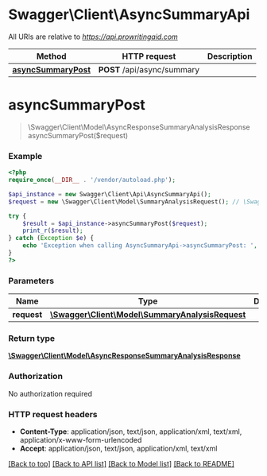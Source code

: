 # Swagger\Client\AsyncSummaryApi

All URIs are relative to *https://api.prowritingaid.com*

Method | HTTP request | Description
------------- | ------------- | -------------
[**asyncSummaryPost**](AsyncSummaryApi.md#asyncSummaryPost) | **POST** /api/async/summary | 


# **asyncSummaryPost**
> \Swagger\Client\Model\AsyncResponseSummaryAnalysisResponse asyncSummaryPost($request)



### Example
```php
<?php
require_once(__DIR__ . '/vendor/autoload.php');

$api_instance = new Swagger\Client\Api\AsyncSummaryApi();
$request = new \Swagger\Client\Model\SummaryAnalysisRequest(); // \Swagger\Client\Model\SummaryAnalysisRequest | 

try {
    $result = $api_instance->asyncSummaryPost($request);
    print_r($result);
} catch (Exception $e) {
    echo 'Exception when calling AsyncSummaryApi->asyncSummaryPost: ', $e->getMessage(), PHP_EOL;
}
?>
```

### Parameters

Name | Type | Description  | Notes
------------- | ------------- | ------------- | -------------
 **request** | [**\Swagger\Client\Model\SummaryAnalysisRequest**](../Model/\Swagger\Client\Model\SummaryAnalysisRequest.md)|  |

### Return type

[**\Swagger\Client\Model\AsyncResponseSummaryAnalysisResponse**](../Model/AsyncResponseSummaryAnalysisResponse.md)

### Authorization

No authorization required

### HTTP request headers

 - **Content-Type**: application/json, text/json, application/xml, text/xml, application/x-www-form-urlencoded
 - **Accept**: application/json, text/json, application/xml, text/xml

[[Back to top]](#) [[Back to API list]](../../README.md#documentation-for-api-endpoints) [[Back to Model list]](../../README.md#documentation-for-models) [[Back to README]](../../README.md)

